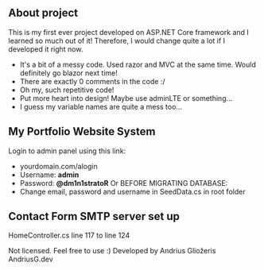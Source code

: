 ## About project
This is my first ever project developed on ASP.NET Core framework and I learned so much out of it!
Therefore, I would change quite a lot if I developed it right now.
* It's a bit of a messy code. Used razor and MVC at the same time. Would definitely go blazor next time!
* There are exactly 0 comments in the code :/
* Oh my, such repetitive code!
* Put more heart into design! Maybe use adminLTE or something...
* I guess my variable names are quite a mess too...

## My Portfolio Website System

Login to admin panel using this link:  
- yourdomain.com/alogin  
- Username: **admin**  
- Password: **@dm1n1stratoR**
Or BEFORE MIGRATING DATABASE:
- Change email, password and username in SeedData.cs in root folder

## Contact Form SMTP server set up
HomeController.cs line 117 to line 124

Not licensed. Feel free to use :)
Developed by Andrius Gliožeris
AndriusG.dev
